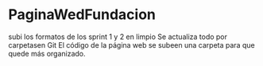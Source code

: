 # PaginaWedFundacion
subi los formatos de los sprint 1 y 2 en limpio
Se actualiza todo por carpetasen Git
El código de la página web se subeen una carpeta para que quede más organizado.
